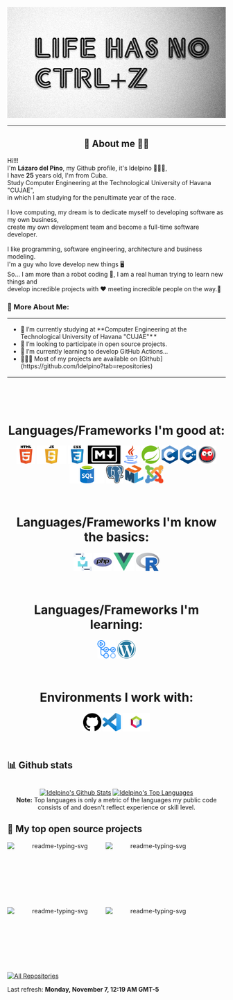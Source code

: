 <a href="https://github.com/ldelpino"><img alt="Image Presentation" title="Image Presentation" src="./assets/presentation.png" width="512" height="256"></a>

<hr>

<!-- Description about me -->
<h2 align="center"> 🤔 About me 👨‍💻 </h2>

Hi!!! <br />
I'm <b>Lázaro del Pino</b>, my Github profile, it's ldelpino 🕵🏼‍♂️, <br />
I have <strong>25</strong> years old, I'm from Cuba. <br />
Study Computer Engineering at the Technological University of Havana "CUJAE", <br />
in which I am studying for the penultimate year of the race. <br />
<br />
I love computing, my dream is to dedicate myself to developing software as my own business, <br />
create my own development team and become a full-time software developer. <br />
<br />
I like programming, software engineering, architecture and business modeling. <br />
I'm a guy who love develop new things 🖥️ <br />
So... I am more than a robot coding 🤖, I am a real human trying to learn new things and <br />
develop incredible projects with ❤️ meeting incredible people on the way.🚀<br />

### 🧐 More About Me:
<table style="border: none;">
  <tr style="border: none;">
    <td style="border: none;">
      <ul>
        <li>
          🔭 I’m currently studying at **Computer Engineering at the Technological University of Havana "CUJAE"**
        </li>
        <li>
          🤝 I’m looking to participate in open source projects.
        </li>
        <li>
          🌱 I’m currently learning to develop GitHub Actions...
        </li>
        <li>
          👨🏻‍💻 Most of my projects are available on [Github](https://github.com/ldelpino?tab=repositories)
        </li>
    </td>
  </tr>
</table>
<br><br><br>

<!-- languajes and skills section -->

<h1 align="center"> Languages/Frameworks I'm good at: </h1>
<p align="center">
  <code><a href="https://en.wikipedia.org/wiki/HTML"><img alt="HTML 5" title="HTML 5" src="./assets/html.png" height="42"></a></code>
  <code><a href="https://developer.mozilla.org/en-US/docs/Web/JavaScript"><img alt="JavaScript" title="JavaScript" src="./assets/javascript.png" height="42"></a></code>
  <code><a href="https://www.w3.org/Style/CSS/Overview.en.html"><img alt="CSS 3" title="CSS 3" src="./assets/css.png" height="42"></a></code>
  <code><a href="https://daringfireball.net/projects/markdown"><img alt="Markdown" title="Markdown" src="./assets/markdown.png" height="42"></a></code>
  <code><a href="https://www.java.com/en/"><img alt="Java" title="Java" src="./assets/java.png" height="42"></a></code>
  <code><a href="https://spring.io/"><img alt="Spring" title="Spring" src="./assets/spring-logo.png" height="42"></a></code>
  <code><a href="https://www.cprogramming.com/"><img alt="C" title="C" src="./assets/c.png" height="42"></a></code>
  <code><a href="https://cplusplus.com/"><img alt="C++" title="C++" src="./assets/c++.png" height="42"></a></code>
  <!-- Nuevos -->
  <code><a href="https://www.swi-prolog.org/"><img alt="Prolog" title="Prolog" src="./assets/prolog.png" height="42"></a></code>
  <code><a href="https://www.postgresql.org/"><img alt="SQL" title="SQL" src="./assets/sql.png" height="42"></a></code>
  <code><a href="https://www.postgresql.org/"><img alt="PostgreSQL" title="PostgreSQL" src="./assets/postgreSQL.png" height="42"></a></code>
  <code><a href="http://www.uml.org/"><img alt="UML" title="UML" src="./assets/uml.png" height="42"></a></code>
  <code><a href="https://www.joomla.org/"><img alt="Joomla CMS" title="Joomla" src="./assets/joomla.png" height="42"></a></code>
</p>
<br>

<h1 align="center"> Languages/Frameworks I'm know the basics: </h1>
<p align="center">
  <code><a href="https://assemblerinstitute.com/"><img alt="Ensamblador" title="Ensamblador" src="./assets/ensamblador.png" height="42"></a></code>
  <code><a href="https://www.php.net/"><img alt="PHP" title="PHP" src="./assets/php.png" height="42"></a></code>
  <code><a href="https://vuejs.org/"><img alt="Vue" title="Vue" src="./assets/vue.png" height="42"></a></code>
  <code><a href="https://www.r-project.org/"><img alt="R" title="R" src="./assets/Rlogo.png" height="42"></a></code>
</p>
<br>

<h1 align="center"> Languages/Frameworks I'm learning: </h1>
<p align="center">
  <code><a href="https://github.com/features/actions"><img alt="GitHub Actions" title="GitHub Actions" src="./assets/actions.png" height="42"></a></code>
  <code><a href="https://wordpress.com/es/?aff=27964"><img alt="Wordpress" title="Wordpress" src="./assets/wordpress.png" height="42"></a></code>
</p>
<br>

<h1 align="center"> Environments I work with: </h1>
<p align="center">
  <code><a href="https://github.com/"><img alt="GitHub" title="GitHub" src="./assets/github.png" height="42"></a></code>
  <code><a href="https://code.visualstudio.com/"><img alt="Vs code" title="Vs code" src="./assets/vscode.png" height="42"></a></code>
  <code><a href="https://netbeans.apache.org/"><img alt="Netbeans IDE" title="Netbeans IDE" src="./assets/netbeans.png" height="42"></a></code>
  <!--<code><a href="https://code.visualstudio.com/"><img alt="Draw UML" UML" src="./assets/vscode.png" height="42"></a></code>-->
</p>
<br>

<!-- GitHub stats section -->

## 📊 Github stats

<!-- Bassed on: https://github.com/anuraghazra/github-readme-stats -->
<p align="center">
  <br/>
  <a href="https://github.com/anuraghazra/github-readme-stats"><img alt="ldelpino's Github Stats" src="https://github-readme-stats.vercel.app/api/?username=ldelpino&show_icons=true&count_private=true&theme=react&bg_color=1F222E&title_color=7cebf5&icon_color=2d7de4&show_icons=true&border_color=7cebf5&border_radius=10" height="192px"/></a>
  <a href="https://github.com/anuraghazra/github-readme-stats"><img alt="ldelpino's Top Languages" src="https://github-readme-stats.vercel.app/api/top-langs/?username=ldelpino&langs_count=8&layout=compact&theme=react&bg_color=1F222E&title_color=7cebf5&icon_color=2d7de4&show_icons=true&border_color=7cebf5&border_radius=10" height="192px"/></a>
  <br/>
  <b>Note:</b> Top languages is only a metric of the languages my public code consists of and doesn't reflect experience or skill level.
</p>

<!-- Projects section -->

## 📘 My top open source projects

<!-- Bassed on: Repo info cards - https://github.com/anuraghazra/github-readme-stats -->
<p align="center">
  <p style="widht: 100%;" align="center">
    <a href="https://github.com/ldelpino/DateUtils"><img align="left" width="45%" height="150px" src="https://github-readme-stats.vercel.app/api/pin/?username=ldelpino&repo=DateUtils&bg_color=1F222E&title_color=7cebf5&icon_color=2d7de4&theme=react&border_color=7cebf5&border_radius=10&show_icons=true" alt="readme-typing-svg"></a>
    <a href="https://github.com/ldelpino/BuilderLibrary"><img align="left" width="45%" height="150px" src="https://github-readme-stats.vercel.app/api/pin/?username=ldelpino&repo=BuilderLibrary&bg_color=1F222E&title_color=7cebf5&icon_color=2d7de4&theme=react&border_color=7cebf5&border_radius=10&show_icons=true" alt="readme-typing-svg"></a>
</p>
  <p align="center">&#8192;</p>
  <p style="widht: 100%;" align="center">
    <a href="https://github.com/ldelpino/Tree_Package"><img align="left" width="45%" height="150px" src="https://github-readme-stats.vercel.app/api/pin/?username=ldelpino&repo=Tree_Package&bg_color=1F222E&title_color=7cebf5&icon_color=2d7de4&theme=react&border_color=7cebf5&border_radius=10&show_icons=true" alt="readme-typing-svg"></a>
    <a href="https://github.com/ldelpino/Graph"><img align="left" width="45%" height="150px" src="https://github-readme-stats.vercel.app/api/pin/?username=ldelpino&repo=Graph&bg_color=1F222E&title_color=7cebf5&icon_color=2d7de4&theme=react&border_color=7cebf5&border_radius=10&show_icons=true" alt="readme-typing-svg"></a>
  </p>
</p>

<p align="center">&#8192;</p>
<p align="center">&#8192;</p>

<p align="left">
  <a href="https://github.com/ldelpino?tab=repositories"><img alt="All Repositories" title="All Repositories" src="https://custom-icon-badges.herokuapp.com/badge/-All%20Repos-2962FF?style=for-the-badge&logoColor=white&logo=repo"/></a>
</p>

<!-- last refresh of readme section -->

Last refresh: <b>Monday, November 7, 12:19 AM GMT-5</b>

<!---
ldelpino/ldelpino is a ✨ special ✨ repository because its `README.md` (this file) appears on your GitHub profile.
You can click the Preview link to take a look at your changes.
--->
